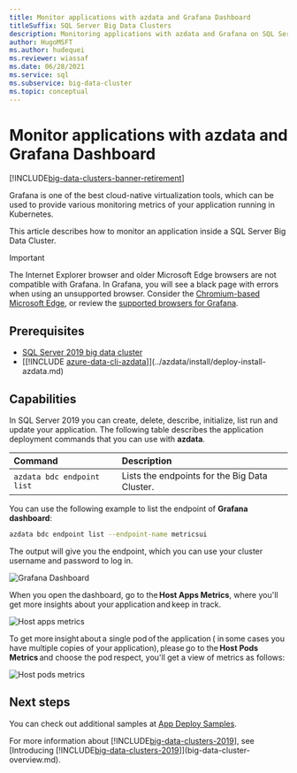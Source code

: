 ```yaml
---
title: Monitor applications with azdata and Grafana Dashboard
titleSuffix: SQL Server Big Data Clusters
description: Monitoring applications with azdata and Grafana on SQL Server 2019 big data cluster.
author: HugoMSFT
ms.author: hudequei
ms.reviewer: wiassaf
ms.date: 06/28/2021
ms.service: sql
ms.subservice: big-data-cluster
ms.topic: conceptual
---
```


# Monitor applications with azdata and Grafana Dashboard

[!INCLUDE[big-data-clusters-banner-retirement](../includes/bdc-banner-retirement.md)]

Grafana is one of the best cloud-native virtualization tools, which can be used to provide various monitoring metrics of your application running in Kubernetes.  

This article describes how to monitor an application inside a SQL Server Big Data Cluster.

> [!IMPORTANT]
> The Internet Explorer browser and older Microsoft Edge browsers are not compatible with Grafana. In Grafana, you will see a black page with errors when using an unsupported browser. Consider the [Chromium-based Microsoft Edge](https://microsoftedgewelcome.microsoft.com/), or review the [supported browsers for Grafana](https://grafana.com/docs/grafana/latest/installation/requirements/#supported-web-browsers).

## Prerequisites

- [SQL Server 2019 big data cluster](deployment-guidance.md)
- [[!INCLUDE [azure-data-cli-azdata](../includes/azure-data-cli-azdata.md)]](../azdata/install/deploy-install-azdata.md)

## Capabilities

In SQL Server 2019 you can create, delete, describe, initialize, list run and update your application. The following table describes the application deployment commands that you can use with **azdata**.

|Command |Description |
|:---|:---|
|`azdata bdc endpoint list` | Lists the endpoints for the Big Data Cluster. |


You can use the following example to list the endpoint of **Grafana dashboard**:

```bash
azdata bdc endpoint list --endpoint-name metricsui 
```

The output will give you the endpoint, which you can use your cluster username and password to log in. 

![Grafana Dashboard](media/big-data-cluster-monitor-apps/grafana-dashboard-endpoint.png)


When you open the dashboard, go to the **Host Apps Metrics**, where you'll get more insights about your application and keep in track.  

![Host apps metrics](media/big-data-cluster-monitor-apps/host-apps-metrics.png)


To get more insight about a single pod of the application ( in some cases you have multiple copies of your application), please go to the **Host Pods Metrics** and choose the pod respect, you'll get a view of metrics as follows:  

![Host pods metrics](media/big-data-cluster-monitor-apps/host-pods-metrics.png) 


## Next steps

You can check out additional samples at [App Deploy Samples](https://aka.ms/sql-app-deploy).

For more information about [!INCLUDE[big-data-clusters-2019](../includes/ssbigdataclusters-ss-nover.md)], see [Introducing [!INCLUDE[big-data-clusters-2019](../includes/ssbigdataclusters-ver15.md)]](big-data-cluster-overview.md).
